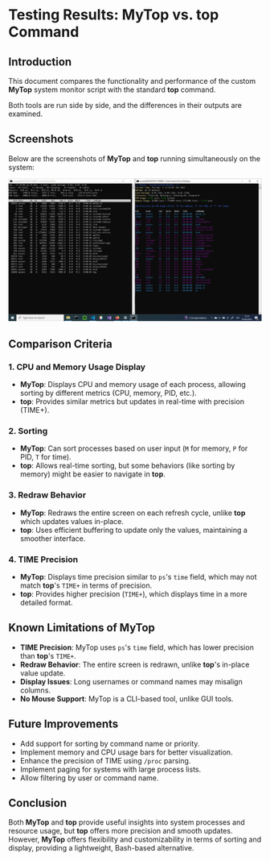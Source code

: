 # Testing Results: MyTop vs. top Command

## Introduction
This document compares the functionality and performance of the custom **MyTop** system monitor script with the standard **top** command.

Both tools are run side by side, and the differences in their outputs are examined.

## Screenshots

Below are the screenshots of **MyTop** and **top** running simultaneously on the system:

![Top Command vs. MyTop](https://github.com/Speedylo/MyTop/blob/d6cae1afd4190085e46e206acee9672423dbf81c/Testing%20Result.png)

## Comparison Criteria

### 1. **CPU and Memory Usage Display**
- **MyTop**: Displays CPU and memory usage of each process, allowing sorting by different metrics (CPU, memory, PID, etc.).
- **top**: Provides similar metrics but updates in real-time with precision (TIME+).

### 2. **Sorting**
- **MyTop**: Can sort processes based on user input (`M` for memory, `P` for PID, `T` for time).
- **top**: Allows real-time sorting, but some behaviors (like sorting by memory) might be easier to navigate in **top**.

### 3. **Redraw Behavior**
- **MyTop**: Redraws the entire screen on each refresh cycle, unlike **top** which updates values in-place.
- **top**: Uses efficient buffering to update only the values, maintaining a smoother interface.

### 4. **TIME Precision**
- **MyTop**: Displays time precision similar to `ps`'s `time` field, which may not match **top**'s `TIME+` in terms of precision.
- **top**: Provides higher precision (`TIME+`), which displays time in a more detailed format.

## Known Limitations of MyTop
- **TIME Precision**: MyTop uses `ps`'s `time` field, which has lower precision than **top**'s `TIME+`.
- **Redraw Behavior**: The entire screen is redrawn, unlike **top**'s in-place value update.
- **Display Issues**: Long usernames or command names may misalign columns.
- **No Mouse Support**: MyTop is a CLI-based tool, unlike GUI tools.

## Future Improvements
- Add support for sorting by command name or priority.
- Implement memory and CPU usage bars for better visualization.
- Enhance the precision of TIME using `/proc` parsing.
- Implement paging for systems with large process lists.
- Allow filtering by user or command name.

## Conclusion
Both **MyTop** and **top** provide useful insights into system processes and resource usage, but **top** offers more precision and smooth updates. However, **MyTop** offers flexibility and customizability in terms of sorting and display, providing a lightweight, Bash-based alternative.
